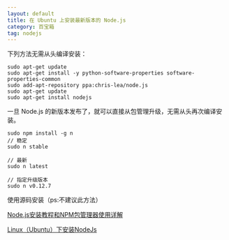 ```yaml
---
layout: default
title: 在 Ubuntu 上安装最新版本的 Node.js
category: 百宝箱
tag: nodejs
---
```


下列方法无需从头编译安装：

~~~
sudo apt-get update
sudo apt-get install -y python-software-properties software-properties-common
sudo add-apt-repository ppa:chris-lea/node.js
sudo apt-get update
sudo apt-get install nodejs
~~~

一旦 Node.js 的新版本发布了，就可以直接从包管理升级，无需从头再次编译安装。

~~~
sudo npm install -g n
// 稳定
sudo n stable

// 最新
sudo n latest

// 指定升级版本
sudo n v0.12.7
~~~

使用源码安装（ps:不建议此方法）

[Node.js安装教程和NPM包管理器使用详解](http://www.jb51.net/article/53813.htm)

[Linux（Ubuntu）下安装NodeJs](https://cnodejs.org/topic/53a92af6c3ee0b58203258fe)